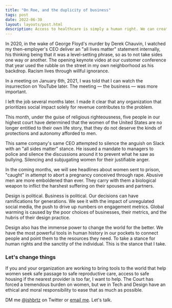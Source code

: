 ```yaml
---
title: "On Roe, and the duplicity of business"
tags: post
date: 2022-06-30
layout: layouts/post.html
description: Access to healthcare is simply a human right. We can create the tools for positive change.
---
```


In 2020, in the wake of George Floyd's murder by Derek Chauvin, I watched my then-employer's CEO deliver an "all lives matter" statement internally, his thinking being that it was a level-setting phrase, so as to not take sides one way or another. The opening keynote video at our customer conference that year used the rubble on the street in my own neighborhood as his backdrop. Racism lives through willful ignorance.

In a meeting on January 6th, 2021, I was told that I can watch the insurrection on YouTube later. The meeting &#8212; the business &#8212; was more important.

I left the job several months later. I made it clear that any organization that prioritizes social impact solely for revenue contributes to the problem.

This month, under the guise of religious righteousness, five people in our highest court have determined that the women of the United States are no longer entitled to their own life story, that they do not deserve the kinds of protections and autonomy afforded to men.

This same company's same CEO attempted to silence the anguish on Slack with an "all sides matter" stance. He issued a mandate to managers to police and silence the discussions around it to prevent what he saw as bullying. Silencing and subjugating women for their justifiable anger.

In the coming months, we will see headlines about women sent to prison, "caught" in attempt to abort a pregnancy conceived through rape. Abusive men are more emboldened than ever. They carry with them a biological weapon to inflict the harshest suffering on their spouses and partners.

Design is political. Business is political. Our decisions can have ramifications for generations. We see it with the impact of unregulated social media, the push to drive up numbers on engagement metrics. Global warming is caused by the poor choices of businesses, their metrics, and the hubris of their design practice.

Design also has the immense power to change the world for the better. We have the most powerful tools in human history in our pockets to connect people and point them to the resources they need. To take a stance for human rights and the sanctity of the individual. This is the stance that I take.

### Let's change things
If you and your organization are working to bring tools to the world that help women seek safe passage to safe reproductive care, access to safe housing if the nearest provider is too far, I want to help. The Court has forced a tremendous burden on women, but we in Tech and Design have an ethical and moral responsibility to ease that as much as possible.

DM me <a href="https://www.twitter.com/jshbrtz">@jshbrtz</a> on Twitter or <a href="{{ site.email }}">email me</a>. Let's talk.